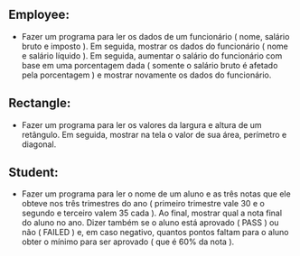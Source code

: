 ## Employee: 
- Fazer um programa para ler os dados de um funcionário ( nome, salário bruto e imposto ). Em seguida, mostrar os dados do funcionário ( nome e salário líquido ). Em seguida, aumentar o salário do funcionário com base em uma porcentagem dada ( somente o salário bruto é afetado pela porcentagem ) e mostrar novamente os dados do funcionário.

## Rectangle:
- Fazer um programa para ler os valores da largura e altura de um retângulo. Em seguida, mostrar na tela o valor de sua área, perímetro e diagonal.

## Student:
- Fazer um programa para ler o nome de um aluno e as três notas que ele obteve nos três trimestres do ano ( primeiro trimestre vale 30 e o segundo e terceiro valem 35 cada ). Ao final, mostrar qual a nota final do aluno no ano. Dizer também se o aluno está aprovado ( PASS ) ou não ( FAILED ) e, em caso negativo, quantos pontos faltam para o aluno obter o mínimo para ser aprovado ( que é 60% da nota ).
